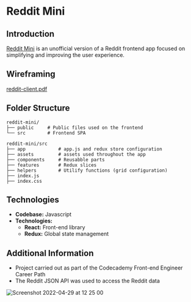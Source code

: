 # Reddit Mini


## Introduction

[Reddit Mini](https://harmonious-gnome-b9fffe.netlify.app/) is an unofficial version of a Reddit frontend app focused on simplifying and improving the user experience.

## Wireframing

[reddit-client.pdf](https://github.com/fsmatos/reddit-client/files/8590399/reddit-client.pdf)

## Folder Structure
``` 
reddit-mini/
├── public     # Public files used on the frontend
└── src        # Frontend SPA

reddit-mini/src
├── app            # app.js and redux store configuration
├── assets         # assets used throughout the app
├── components     # Reusabble parts        
├── features       # Redux slices
├── helpers        # Utilify functions (grid configuration)
├── index.js
├── index.css
```

## Technologies
- **Codebase:** Javascript
- **Technologies:**
  - **React:** Front-end library
  - **Redux:** Global state management

## Additional Information
- Project carried out as part of the Codecademy Front-end Engineer Career Path
- The Reddit JSON API was used to access the Reddit data

![Screenshot 2022-04-29 at 12 25 00](../Screenshot%202022-04-29%20at%2018.49.40.png)



